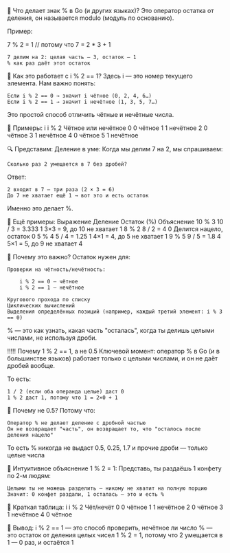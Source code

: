 🔧 Что делает знак % в Go (и других языках)?
Это оператор остатка от деления, он называется modulo (модуль по основанию).

Пример:

7 % 2 = 1 // потому что 7 = 2 * 3 + 1

    7 делим на 2: целая часть — 3, остаток — 1
    % как раз даёт этот остаток

🧠 Как это работает с i % 2 == 1?
Здесь i — это номер текущего элемента. Нам важно понять:

    Если i % 2 == 0 → значит i чётное (0, 2, 4, 6…)
    Если i % 2 == 1 → значит i нечётное (1, 3, 5, 7…)

Это простой способ отличить чётные и нечётные числа.

🧪 Примеры:
i	i % 2	Чётное или нечётное
0	0	чётное
1	1	нечётное
2	0	чётное
3	1	нечётное
4	0	чётное
5	1	нечётное

🔍 Представим:
Деление в уме:
Когда мы делим 7 на 2, мы спрашиваем:

    Сколько раз 2 умещается в 7 без дробей?

Ответ:

    2 входит в 7 — три раза (2 × 3 = 6)
    До 7 не хватает ещё 1 → вот это и есть остаток

Именно это делает %.

🔢 Ещё примеры:
Выражение	Деление	Остаток (%)	Объяснение
10 % 3	10 / 3 = 3.333	1	3×3 = 9, до 10 не хватает 1
8 % 2	8 / 2 = 4	0	Делится нацело, остаток 0
5 % 4	5 / 4 = 1.25	1	4×1 = 4, до 5 не хватает 1
9 % 5	9 / 5 = 1.8	4	5×1 = 5, до 9 не хватает 4

🧠 Почему это важно?
Остаток нужен для:

    Проверки на чётность/нечётность:

        i % 2 == 0 — чётное
        i % 2 == 1 — нечётное

    Кругового прохода по списку
    Циклических вычислений
    Выделения определённых позиций (например, каждый третий элемент: i % 3 == 0)

% — это как узнать, какая часть "осталась", когда ты делишь целыми числами, не используя дроби.

!!!!! Почему 1 % 2 == 1, а не 0.5
Ключевой момент: оператор % в Go (и в большинстве языков) работает только с целыми числами, и он не даёт дробей вообще.

То есть:

    1 / 2 (если оба операнда целые) даст 0
    1 % 2 даст 1, потому что 1 = 2×0 + 1

🚫 Почему не 0.5?
Потому что:

    Оператор % не делает деление с дробной частью
    Он не возвращает "часть", он возвращает то, что "осталось после деления нацело"

То есть % никогда не выдаст 0.5, 0.25, 1.7 и прочие дроби — только целые числа

🧠 Интуитивное объяснение 1 % 2 = 1:
Представь, ты раздаёшь 1 конфету по 2-м людям:

    Целыми ты не можешь разделить — никому не хватит на полную порцию
    Значит: 0 конфет раздали, 1 осталась — это и есть %

🔢 Краткая таблица:
i	i % 2	Чёт/нечёт
0	0	чётное
1	1	нечётное
2	0	чётное
3	1	нечётное
4	0	чётное

💬 Вывод:
    i % 2 == 1 — это способ проверить, нечётное ли число
    % — это остаток от деления целых чисел
    1 % 2 = 1, потому что 2 умещается в 1 — 0 раз, и остаётся 1